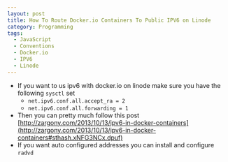 ```yaml
---
layout: post
title: How To Route Docker.io Containers To Public IPV6 on Linode
category: Programming
tags:
  - JavaScript
  - Conventions
  - Docker.io
  - IPV6
  - Linode
---
```


* If you want to us ipv6 with docker.io on linode make sure you have the following `sysctl` set
  * `net.ipv6.conf.all.accept_ra = 2`
  * `net.ipv6.conf.all.forwarding = 1`
* Then you can pretty much follow this post [http://zargony.com/2013/10/13/ipv6-in-docker-containers](http://zargony.com/2013/10/13/ipv6-in-docker-containers#sthash.xNFG3NCx.dpuf)
* If you want auto configured addresses you can install and configure `radvd`
